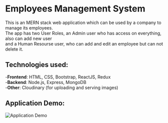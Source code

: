 # Employees Management System <br/>
This is an MERN stack web application which can be used by a company to manage its employees.<br/>
The app has two User Roles, an Admin user who has access on everything, also can add new user<br/> and a Human Resourse user, who can add and edit an employee but can not delete it.

## Technologies used:

-**Frontend**: HTML, CSS, Bootstrap, ReactJS, Redux <br />
-**Backend**:  Node.js, Express, MongoDB <br />
-**Other**: Cloudinary (for uploading and serving images)
## Application Demo:
![Application Demo](github-asset/emsystem.gif)
